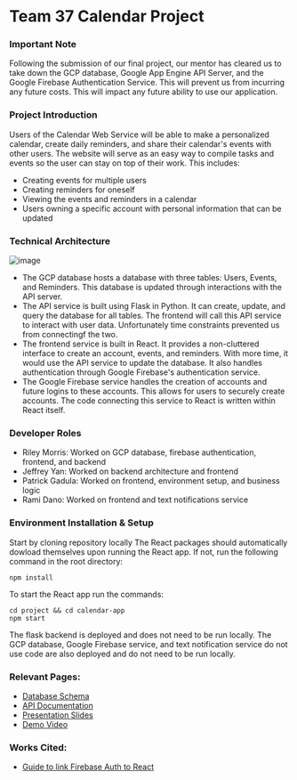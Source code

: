 # Team 37 Calendar Project

### Important Note
Following the submission of our final project, our mentor has cleared us to take down the GCP database, Google App Engine API Server, and the Google Firebase Authentication Service. This will prevent us from incurring any future costs. This will impact any future ability to use our application.

### Project Introduction
Users of the Calendar Web Service will be able to make a personalized calendar, create daily reminders, and share their calendar's events with other users. The website will serve as an easy way to compile tasks and events so the user can stay on top of their work. This includes:
- Creating events for multiple users
- Creating reminders for oneself
- Viewing the events and reminders in a calendar
- Users owning a specific account with personal information that can be updated

### Technical Architecture
![image](https://github.com/CS222-UIUC-SP24/group-project-team-37/assets/79374539/25315096-64bc-41e1-a625-d64814532534)
- The GCP database hosts a database with three tables: Users, Events, and Reminders. This database is updated through interactions with the API server.
- The API service is built using Flask in Python. It can create, update, and query the database for all tables. The frontend will call  this API service to interact with user data. Unfortunately time constraints prevented us from connectingf the two.
- The frontend service is built in React. It provides a non-cluttered interface to create an account, events, and reminders. With more time, it would use the API service to update the database. It also handles authentication through Google Firebase's authentication service.
- The Google Firebase service handles the creation of accounts and future logins to these accounts. This allows for users to securely create accounts. The code connecting this service to React is written within React itself.

### Developer Roles
- Riley Morris: Worked on GCP database, firebase authentication, frontend, and backend
- Jeffrey Yan: Worked on backend architecture and frontend
- Patrick Gadula: Worked on frontend, environment setup, and business logic
- Rami Dano: Worked on frontend and text notifications service

### Environment Installation & Setup
Start by cloning repository locally
The React packages should automatically dowload themselves upon running the React app. If not, run the following command in the root directory:
```console
npm install
```
To start the React app run the commands:
```console
cd project && cd calendar-app
npm start
```
The flask backend is deployed and does not need to be run locally. The GCP database, Google Firebase service, and text notification service do not use code are also deployed and do not need to be run locally.

### Relevant Pages:
- [Database Schema](https://app.diagrams.net/#G1NKPrgNsIqiCxtKMNWC-z2i1LJPbJ_Mb_#%7B%22pageId%22%3A%22C5RBs43oDa-KdzZeNtuy%22%7D)
- [API Documentation](https://docs.google.com/document/d/16Mo4btz9C58wWZGfqmbhAhcsRkydVee9ymHXeTdWRUg/edit#heading=h.jv1134q02w71)
- [Presentation Slides](https://docs.google.com/presentation/d/1TeTaUo64dxfFv8yfjW-EI9Jw96Ds8wk4iF3wTDLrWAA/edit#slide=id.g2d9e1a0158f_2_433)
- [Demo Video](https://mediaspace.illinois.edu/media/t/1_8o3dzbc6)

### Works Cited:
- [Guide to link Firebase Auth to React](https://www.youtube.com/watch?v=WpIDez53SK4)
